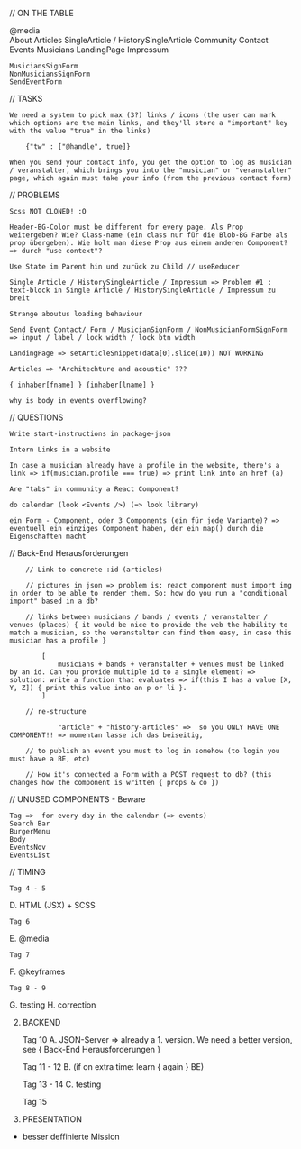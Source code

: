 // ON THE TABLE

@media    
    About
    Articles
    SingleArticle / HistorySingleArticle
    Community
    Contact
    Events
    Musicians
    LandingPage
    Impressum



    MusiciansSignForm
    NonMusiciansSignForm
    SendEventForm


// TASKS

    We need a system to pick max (3?) links / icons (the user can mark which options are the main links, and they'll store a "important" key with the value "true" in the links)

        {"tw" : ["@handle", true]}

    When you send your contact info, you get the option to log as musician / veranstalter, which brings you into the "musician" or "veranstalter" page, which again must take your info (from the previous contact form)


// PROBLEMS

    Scss NOT CLONED! :O

    Header-BG-Color must be different for every page. Als Prop weitergeben? Wie? Class-name (ein class nur für die Blob-BG Farbe als prop übergeben). Wie holt man diese Prop aus einem anderen Component? => durch "use context"?

    Use State im Parent hin und zurück zu Child // useReducer

    Single Article / HistorySingleArticle / Impressum => Problem #1 : text-block in Single Article / HistorySingleArticle / Impressum zu breit

    Strange aboutus loading behaviour
    
    Send Event Contact/ Form / MusicianSignForm / NonMusicianFormSignForm => input / label / lock width / lock btn width

    LandingPage => setArticleSnippet(data[0].slice(10)) NOT WORKING

    Articles => "Architechture and acoustic" ???

    { inhaber[fname] } {inhaber[lname] }

    why is body in events overflowing?
    

// QUESTIONS
    
    Write start-instructions in package-json

    Intern Links in a website

    In case a musician already have a profile in the website, there's a link => if(musician.profile === true) => print link into an href (a)
    
    Are "tabs" in community a React Component?

    do calendar (look <Events />) (=> look library)

    ein Form - Component, oder 3 Components (ein für jede Variante)? => eventuell ein einziges Component haben, der ein map() durch die Eigenschaften macht


// Back-End Herausforderungen

        // Link to concrete :id (articles)

        // pictures in json => problem is: react component must import img in order to be able to render them. So: how do you run a "conditional import" based in a db?

        // links between musicians / bands / events / veranstalter / venues (places) { it would be nice to provide the web the hability to match a musician, so the veranstalter can find them easy, in case this musician has a profile }

            [ 
                musicians + bands + veranstalter + venues must be linked by an id. Can you provide multiple id to a single element? => solution: write a function that evaluates => if(this I has a value [X, Y, Z]) { print this value into an p or li }.
            ]

        // re-structure     

                "article" + "history-articles" =>  so you ONLY HAVE ONE COMPONENT!! => momentan lasse ich das beiseitig, 
        
        // to publish an event you must to log in somehow (to login you must have a BE, etc)

        // How it's connected a Form with a POST request to db? (this changes how the component is written { props & co })


// UNUSED COMPONENTS - Beware

    Tag =>  for every day in the calendar (=> events)
    Search Bar
    BurgerMenu
    Body
    EventsNov
    EventsList


// TIMING

    Tag 4 - 5
D.  HTML (JSX) + SCSS
    
    Tag 6
E.  @media
    
    Tag 7
F.  @keyframes
    
    Tag 8 - 9
G.  testing
H.  correction

2.  BACKEND

    Tag 10
A.  JSON-Server => already a 1. version. We need a better version, see { Back-End Herausforderungen }

    Tag 11 - 12
B.  (if on extra time: learn { again } BE)

    Tag 13 - 14 
C.  testing

    Tag 15
3. PRESENTATION

- besser deffinierte Mission